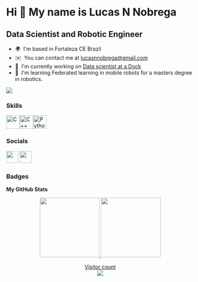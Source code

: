 Hi 👋 My name is Lucas N Nobrega
================================
Data Scientist and Robotic Engineer
-----------------------------------
* 🌍  I'm based in Fortaleza CE Brazil
* ✉️  You can contact me at [lucasnnobrega@gmail.com](mailto:lucasnnobrega@gmail.com)
* 🚀  I'm currently working on [Data scientist at a Dock](http://dock.tech/en/)
* 🧠  I'm learning Federated learning in mobile robots for a masters degree in robotics.

<a href="https://www.github.com/lucasnnobrega" target="_blank" rel="noreferrer"><img
src="https://img.shields.io/github/followers/lucasnnobrega?logo=github&style=for-the-badge&color=0891b2&labelColor=1c1917" /></a>

### Skills

<p align="left"><a href="https://docs.microsoft.com/en-us/cpp/?view=msvc-170" target="_blank" rel="noreferrer"><img src="https://raw.githubusercontent.com/danielcranney/readme-generator/main/public/icons/skills/c-colored.svg" width="36" height="36" alt="C" /></a><a href="https://docs.microsoft.com/en-us/cpp/?view=msvc-170" target="_blank" rel="noreferrer"><img src="https://raw.githubusercontent.com/danielcranney/readme-generator/main/public/icons/skills/cplusplus-colored.svg" width="36" height="36" alt="C++" /></a><a href="https://www.python.org/" target="_blank" rel="noreferrer"><img src="https://raw.githubusercontent.com/danielcranney/readme-generator/main/public/icons/skills/python-colored.svg" width="36" height="36" alt="Python" /></a></p>

### Socials

<p align="left"> <a href="https://www.github.com/lucasnnobrega" target="_blank" rel="noreferrer"><img src="https://raw.githubusercontent.com/danielcranney/readme-generator/main/public/icons/socials/github-dark.svg" width="32" height="32" /></a> <a href="https://www.linkedin.com/in/lucasnnobrega/" target="_blank" rel="noreferrer"><img src="https://raw.githubusercontent.com/danielcranney/readme-generator/main/public/icons/socials/linkedin.svg" width="32" height="32" /></a></p>

### Badges

<b>My GitHub Stats</b>

<!--
<a href="http://www.github.com/lucasnnobrega"><img src="https://github-readme-stats.vercel.app/api?username=lucasnnobrega&show_icons=true&hide=&count_private=true&title_color=0891b2&text_color=ffffff&icon_color=0891b2&bg_color=1c1917&hide_border=true&show_icons=true" alt="lucasnnobrega's GitHub stats" /></a>

<a href="https://github.com/lucasnnobrega" align="left"><img src="https://github-readme-stats.vercel.app/api/top-langs/?username=lucasnnobrega&langs_count=5&title_color=0891b2&text_color=ffffff&icon_color=0891b2&bg_color=1c1917&hide_border=true&locale=en&custom_title=Top%20%Languages" alt="Top Languages" /></a>
-->

<p align="center">
<a href="https://github.com/lucasnnobrega">
  <img height="160em" src="https://github-readme-stats.vercel.app/api?username=lucasnnobrega&theme=dracula&show_icons=true&include_all_commits=true&count_private=true" />
  <img height="160em" src="https://github-readme-stats.vercel.app/api/top-langs/?username=lucasnnobrega&theme=dracula&layout=compact&langs_count=6" />
 <p align="center"> 
  Visitor count<br>
  <img src="https://profile-counter.glitch.me/lucasnnobrega/count.svg" />
</p>
</a>
</p>
